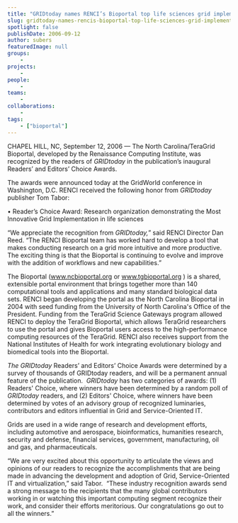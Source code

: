 ```yaml
---
title: "GRIDtoday names RENCI’s Bioportal top life sciences grid implementation"
slug: gridtoday-names-rencis-bioportal-top-life-sciences-grid-implementation
spotlight: false
publishDate: 2006-09-12
author: subers
featuredImage: null
groups:
    - 
projects:
    - 
people:
    - 
teams: 
    - 
collaborations:
    - 
tags:
    - ["bioportal"]
---
```

CHAPEL HILL, NC, September 12, 2006 — The North Carolina/TeraGrid Bioportal, developed by the Renaissance Computing Institute, was recognized by the readers of <em>GRIDtoday</em> in the publication’s inaugural Readers’ and Editors’ Choice Awards.<!--more-->

The awards were announced today at the GridWorld conference in Washington, D.C. RENCI received the following honor from <em>GRIDtoday</em> publisher Tom Tabor:

• Reader’s Choice Award: Research organization demonstrating the Most Innovative Grid Implementation in life sciences

“We appreciate the recognition from <em>GRIDtoday,</em>” said RENCI Director Dan Reed. “The RENCI Bioportal team has worked hard to develop a tool that makes conducting research on a grid more intuitive and more productive. The exciting thing is that the Bioportal is continuing to evolve and improve with the addition of workflows and new capabilities.”

The Bioportal (<a href="http://www.ncbioportal.org/" target="_blank">www.ncbioportal.org </a> or www.tgbioportal.org ) is a shared, extensible portal environment that brings together more than 140 computational tools and applications and many standard biological data sets. RENCI began developing the portal as the North Carolina Bioportal in 2004 with seed funding from the University of North Carolina's Office of the President. Funding from the TeraGrid Science Gateways program allowed RENCI to deploy the TeraGrid Bioportal, which allows TeraGrid researchers to use the portal and gives Bioportal users access to the high-performance computing resources of the TeraGrid. RENCI also receives support from the National Institutes of Health for work integrating evolutionary biology and biomedical tools into the Bioportal.

<em>The GRIDtoday</em> Readers’ and Editors’ Choice Awards were determined by a survey of thousands of GRIDtoday readers, and will be a permanent annual feature of the publication.  <em>GRIDtoday </em>has two categories of awards: (1) Readers' Choice, where winners have been determined by a random poll of <em>GRIDtoday</em> readers, and (2) Editors' Choice, where winners have been determined by votes of an advisory group of recognized luminaries, contributors and editors influential in Grid and Service-Oriented IT.

Grids are used in a wide range of research and development efforts, including automotive and aerospace, bioinformatics, humanities research, security and defense, financial services, government, manufacturing, oil and gas, and pharmaceuticals.

“We are very excited about this opportunity to articulate the views and opinions of our readers to recognize the accomplishments that are being made in advancing the development and adoption of Grid, Service-Oriented IT and virtualization,” said Tabor.  “These industry recognition awards send a strong message to the recipients that the many global contributors working in or watching this important computing segment recognize their work, and consider their efforts meritorious. Our congratulations go out to all the winners.”
